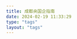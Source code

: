 ```yaml
---
title: 成都央国企指南
date: 2024-02-19 11:33:29
type: "tags"
layout: "tags"
---
```


[//]: # ({% post_link source/chengdu-intercomp/index.md%})
[//]: # ([1.成都央企指南]&#40;chengdu-intercomp/index&#41;)